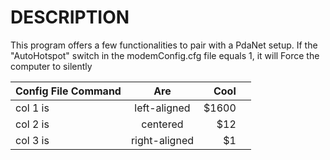 # DESCRIPTION

This program offers a few functionalities to pair with a PdaNet setup.
If the "AutoHotspot" switch in the modemConfig.cfg file equals 1, it will Force the computer to silently 


| Config File Command   |      Are      |  Cool |  |
|----------|:-----------------------:|------:|------:|
| col 1 is |      left-aligned       | $1600 |  |
| col 2 is |    centered   |   $12 |  |
| col 3 is | right-aligned |    $1 |  |

